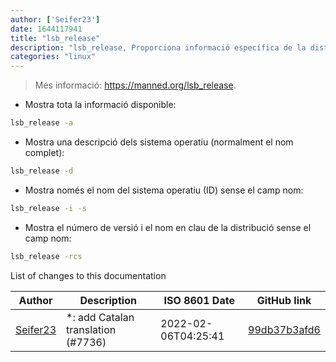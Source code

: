 ```yaml
---
author: ['Seifer23']
date: 1644117941
title: "lsb_release"
description: "lsb_release, Proporciona informació específica de la distribució i LSB (Linux Standard Base)."
categories: "linux"
---
```

> Més informació: <https://manned.org/lsb_release>.

- Mostra tota la informació disponible:

```bash
lsb_release -a
```

- Mostra una descripció dels sistema operatiu (normalment el nom complet):

```bash
lsb_release -d
```

- Mostra només el nom del sistema operatiu (ID) sense el camp nom:

```bash
lsb_release -i -s
```

- Mostra el número de versió i el nom en clau de la distribució sense el camp nom:

```bash
lsb_release -rcs
```
List of changes to this documentation


Author | Description | ISO 8601 Date | GitHub link
------|-----|-----|-----
[Seifer23](mailto:48915360+Seifer23@users.noreply.github.com) | *: add Catalan translation (#7736) | 2022-02-06T04:25:41 | [99db37b3afd6](https://github.com/tldr-pages/tldr/commit/99db37b3afd6dba836a6d94e4688601fdb3bac98)

